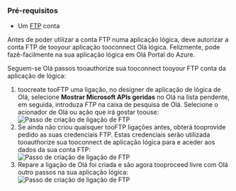### <a name="prerequisites"></a>Pré-requisitos
* Um [FTP](https://wikipedia.org/wiki/File_Transfer_Protocol) conta  

Antes de poder utilizar a conta FTP numa aplicação lógica, deve autorizar a conta FTP de tooyour aplicação tooconnect Olá lógica. Felizmente, pode fazê-facilmente na sua aplicação lógica em Olá Portal do Azure.  

Seguem-se Olá passos tooauthorize sua tooconnect tooyour FTP conta da aplicação de lógica:  

1. toocreate tooFTP uma ligação, no designer de aplicação de lógica de Olá, selecione **Mostrar Microsoft APIs geridas** no Olá na lista pendente, em seguida, introduza *FTP* na caixa de pesquisa de Olá. Selecione o acionador de Olá ou ação que irá gostar toouse:  
   ![Passo de criação de ligação de FTP](./media/connectors-create-api-ftp/ftp-1.png)  
2. Se ainda não criou quaisquer tooFTP ligações antes, obterá tooprovide pedido as suas credenciais FTP. Estas credenciais serão utilizada tooauthorize sua tooconnect de aplicação lógica para e aceder aos dados da sua conta FTP:  
   ![Passo de criação de ligação de FTP](./media/connectors-create-api-ftp/ftp-2.png)  
3. Repare a ligação de Olá foi criada e são agora tooproceed livre com Olá outro passos na sua aplicação lógica:  
   ![Passo de criação de ligação de FTP](./media/connectors-create-api-ftp/ftp-3.png)  

